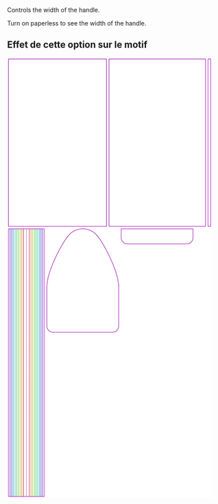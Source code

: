 Controls the width of the handle.

<Tip>

Turn on paperless to see the width of the handle.

</Tip>

## Effet de cette option sur le motif
![This image shows the effect of this option by superimposing several variants that have a different value for this option](hortensia_handlewidth_sample.svg "Effect of this option on the pattern")
